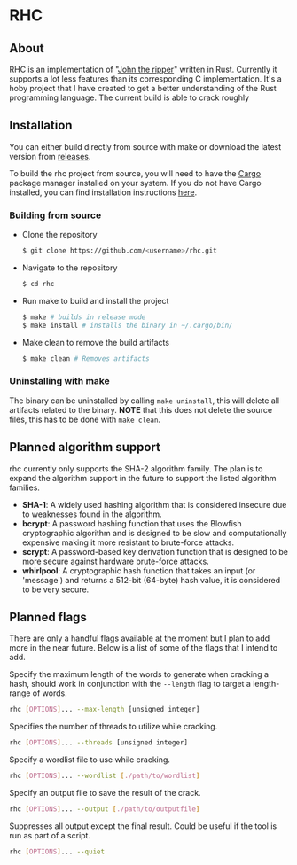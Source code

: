 # RHC

## About
RHC is an implementation of "[John the ripper](https://github.com/openwall/john)" written in Rust. Currently it supports a lot less features than its corresponding C implementation. It's a hoby project that I have created to get a better understanding of the Rust programming language. The current build is able to crack roughly 

## Installation
You can either build directly from source with make or download the latest version from [releases](https://github.com/ekke020/RHC).

To build the rhc project from source, you will need to have the [Cargo](https://doc.rust-lang.org/cargo/) package manager installed on your system. If you do not have Cargo installed, you can find installation instructions [here](https://doc.rust-lang.org/cargo/getting-started/installation.html).

### Building from source
- Clone the repository
  ```bash
  $ git clone https://github.com/<username>/rhc.git
  ```
- Navigate to the repository
  ```bash
  $ cd rhc
  ```
- Run make to build and install the project
  ```bash
  $ make # builds in release mode
  $ make install # installs the binary in ~/.cargo/bin/
  ```
- Make clean to remove the build artifacts
  ```bash
  $ make clean # Removes artifacts
  ```

### Uninstalling with make
The binary can be uninstalled by calling `make uninstall`, this will delete all artifacts related to the binary. **NOTE** that this does not delete the source files, this has to be done with `make clean`.

## Planned algorithm support
rhc currently only supports the SHA-2 algorithm family. The plan is to expand the algorithm support in the future to support the listed algorithm families.

- **SHA-1**: A widely used hashing algorithm that is considered insecure due to weaknesses found in the algorithm.
- **bcrypt**: A password hashing function that uses the Blowfish cryptographic algorithm and is designed to be slow and computationally expensive making it more resistant to brute-force attacks.
- **scrypt**: A password-based key derivation function that is designed to be more secure against hardware brute-force attacks.
- **whirlpool**: A cryptographic hash function that takes an input (or 'message') and returns a 512-bit (64-byte) hash value, it is considered to be very secure.

## Planned flags
There are only a handful flags available at the moment but I plan to add more in the near future. Below is a list of some of the flags that I intend to add.


Specify the maximum length of the words to generate when cracking a hash, should work in conjunction with the `--length` flag to target a length-range of words.
```bash
rhc [OPTIONS]... --max-length [unsigned integer]
``` 
Specifies the number of threads to utilize while cracking.
```bash
rhc [OPTIONS]... --threads [unsigned integer]
``` 
<s>Specify a wordlist file to use while cracking.</s>
```bash
rhc [OPTIONS]... --wordlist [./path/to/wordlist]
``` 
Specify an output file to save the result of the crack.
```bash
rhc [OPTIONS]... --output [./path/to/outputfile]
``` 
Suppresses all output except the final result. Could be useful if the tool is run as part of a script.
```bash
rhc [OPTIONS]... --quiet
``` 